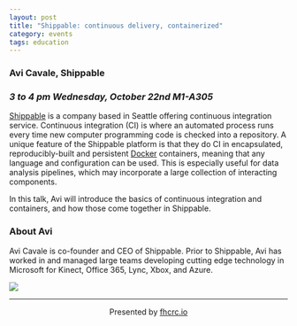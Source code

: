 ```yaml
---
layout: post
title: "Shippable: continuous delivery, containerized"
category: events
tags: education
---
```


### Avi Cavale, Shippable
### *3 to 4 pm Wednesday, October 22nd M1-A305*


[Shippable](http://www.shippable.com/) is a company based in Seattle offering continuous integration service.
Continuous integration (CI) is where an automated process runs every time new computer programming code is checked into a repository.
A unique feature of the Shippable platform is that they do CI in encapsulated, reproducibly-built and persistent [Docker](http://docker.io) containers, meaning that any language and configuration can be used.
This is especially useful for data analysis pipelines, which may incorporate a large collection of interacting components.

In this talk, Avi will introduce the basics of continuous integration and containers, and how those come together in Shippable.

### About Avi
Avi Cavale is co-founder and CEO of Shippable.
Prior to Shippable, Avi has worked in and managed large teams developing cutting edge technology in Microsoft for Kinect, Office 365, Lync, Xbox, and Azure.

![](https://s3.amazonaws.com/uploads.hipchat.com/115645/855632/LrRSjIRZOIQckk8/shippable-small.png)


---

<div style="text-align:center">
Presented by <a href="http://fredhutch.io">fhcrc.io</a>
</div>
